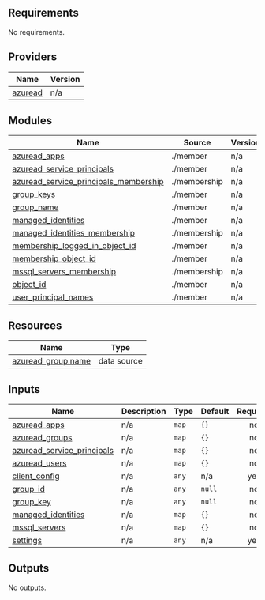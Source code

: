 <!-- BEGIN_TF_DOCS -->
## Requirements

No requirements.

## Providers

| Name | Version |
|------|---------|
| <a name="provider_azuread"></a> [azuread](#provider\_azuread) | n/a |

## Modules

| Name | Source | Version |
|------|--------|---------|
| <a name="module_azuread_apps"></a> [azuread\_apps](#module\_azuread\_apps) | ./member | n/a |
| <a name="module_azuread_service_principals"></a> [azuread\_service\_principals](#module\_azuread\_service\_principals) | ./member | n/a |
| <a name="module_azuread_service_principals_membership"></a> [azuread\_service\_principals\_membership](#module\_azuread\_service\_principals\_membership) | ./membership | n/a |
| <a name="module_group_keys"></a> [group\_keys](#module\_group\_keys) | ./member | n/a |
| <a name="module_group_name"></a> [group\_name](#module\_group\_name) | ./member | n/a |
| <a name="module_managed_identities"></a> [managed\_identities](#module\_managed\_identities) | ./member | n/a |
| <a name="module_managed_identities_membership"></a> [managed\_identities\_membership](#module\_managed\_identities\_membership) | ./membership | n/a |
| <a name="module_membership_logged_in_object_id"></a> [membership\_logged\_in\_object\_id](#module\_membership\_logged\_in\_object\_id) | ./member | n/a |
| <a name="module_membership_object_id"></a> [membership\_object\_id](#module\_membership\_object\_id) | ./member | n/a |
| <a name="module_mssql_servers_membership"></a> [mssql\_servers\_membership](#module\_mssql\_servers\_membership) | ./membership | n/a |
| <a name="module_object_id"></a> [object\_id](#module\_object\_id) | ./member | n/a |
| <a name="module_user_principal_names"></a> [user\_principal\_names](#module\_user\_principal\_names) | ./member | n/a |

## Resources

| Name | Type |
|------|------|
| [azuread_group.name](https://registry.terraform.io/providers/hashicorp/azuread/latest/docs/data-sources/group) | data source |

## Inputs

| Name | Description | Type | Default | Required |
|------|-------------|------|---------|:--------:|
| <a name="input_azuread_apps"></a> [azuread\_apps](#input\_azuread\_apps) | n/a | `map` | `{}` | no |
| <a name="input_azuread_groups"></a> [azuread\_groups](#input\_azuread\_groups) | n/a | `map` | `{}` | no |
| <a name="input_azuread_service_principals"></a> [azuread\_service\_principals](#input\_azuread\_service\_principals) | n/a | `map` | `{}` | no |
| <a name="input_azuread_users"></a> [azuread\_users](#input\_azuread\_users) | n/a | `map` | `{}` | no |
| <a name="input_client_config"></a> [client\_config](#input\_client\_config) | n/a | `any` | n/a | yes |
| <a name="input_group_id"></a> [group\_id](#input\_group\_id) | n/a | `any` | `null` | no |
| <a name="input_group_key"></a> [group\_key](#input\_group\_key) | n/a | `any` | `null` | no |
| <a name="input_managed_identities"></a> [managed\_identities](#input\_managed\_identities) | n/a | `map` | `{}` | no |
| <a name="input_mssql_servers"></a> [mssql\_servers](#input\_mssql\_servers) | n/a | `map` | `{}` | no |
| <a name="input_settings"></a> [settings](#input\_settings) | n/a | `any` | n/a | yes |

## Outputs

No outputs.
<!-- END_TF_DOCS -->